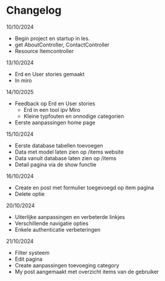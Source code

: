# Changelog

10/10/2024
* Begin project en startup in les.
* get AboutController, ContactController
* Resource Itemcontroller

13/10/2024
* Erd en User stories gemaakt
* In miro

14/10/2025
* Feedback op Erd en User stories
    * Erd in een tool ipv Miro
    * Kleine typfouten en onnodige categorien
* Eerste aanpassingen home page

15/10/2024
* Eerste database tabellen toevoegen
* Data met model laten zien op /items website
* Data vanuit database laten zien op /items
* Detail pagina via de show functie

16/10/2024
* Create en post met formulier toegevoegd op item pagina
* Delete optie

20/10/2024
* Uiterlijke aanpassingen en verbeterde linkjes
* Verschillende navigatie opties
* Enkele authenticatie verbeteringen

21/10/2024
* Filter systeem
* Edit pagina
* Create aanpassingen toevoeging category
* My post aangemaakt met overzicht items van de gebruiker

